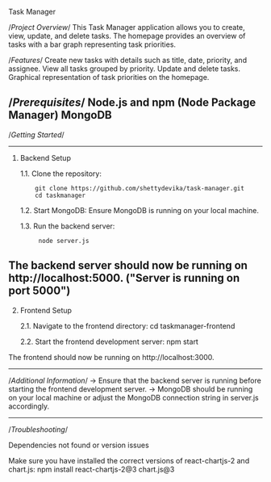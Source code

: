 Task Manager

/*Project Overview*/
This Task Manager application allows you to create, view, update, and delete tasks. The homepage provides an overview of tasks with a bar graph representing task priorities.


/*Features*/
Create new tasks with details such as title, date, priority, and assignee.
View all tasks grouped by priority.
Update and delete tasks.
Graphical representation of task priorities on the homepage.

/*Prerequisites*/
Node.js and npm (Node Package Manager)
MongoDB
----------------------------------------------------------------------------------

/*Getting Started*/

----------------------------------------------------------------------------------

1. Backend Setup

    1.1. Clone the repository:

           git clone https://github.com/shettydevika/task-manager.git
           cd taskmanager

    1.2. Start MongoDB:
            Ensure MongoDB is running on your local machine.
    
    1.3. Run the backend server:
            
            node server.js

The backend server should now be running on http://localhost:5000.
("Server is running on port 5000")
----------------------------------------------------------------------------------

2. Frontend Setup

    2.1. Navigate to the frontend directory:
            cd taskmanager-frontend

    2.2. Start the frontend development server:
            npm start

The frontend should now be running on http://localhost:3000.

----------------------------------------------------------------------------------

/*Additional Information*/
-> Ensure that the backend server is running before starting the frontend development server.
-> MongoDB should be running on your local machine or adjust the MongoDB connection string in server.js accordingly.

----------------------------------------------------------------------------------

/*Troubleshooting*/

Dependencies not found or version issues

Make sure you have installed the correct versions of react-chartjs-2 and chart.js:
    npm install react-chartjs-2@3 chart.js@3
